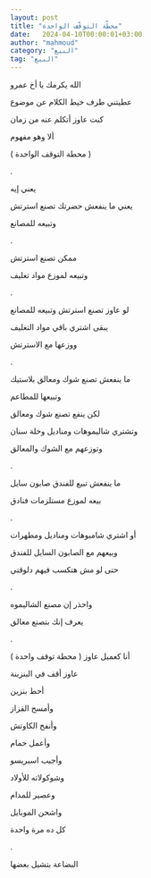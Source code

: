 ```yaml
---
layout: post
title: "محطّة التوقّف الواحدة"
date:   2024-04-10T00:00:01+03:00
author: "mahmoud"
category: "البيع"
tag: "البيع"
---
```



الله يكرمك يا أخ عمرو

عطيتني طرف خيط الكلام عن موضوع

كنت عاوز أتكلم عنه من زمان

ألا وهو مفهوم

( محطة التوقف الواحدة )

.

يعني إيه

يعني ما ينفعش حضرتك تصنع استرتش

وتبيعه للمصانع

.

ممكن تصنع استرتش

وتبيعه لموزع مواد تغليف

.

لو عاوز تصنع استرتش وتبيعه للمصانع

يبقى اشتري باقي مواد التغليف

ووزعها مع الاسترتش

.

ما ينفعش تصنع شوك ومعالق بلاستيك

وتبيعها للمطاعم

لكن ينفع تصنع شوك ومعالق

وتشتري شاليموهات ومناديل وخلة سنان

وتوزعهم مع الشوك والمعالق

.

ما ينفعش تبيع للفندق صابون سايل

بيعه لموزع مستلزمات فنادق

.

أو اشتري شامبوهات ومناديل ومطهرات

وبيعهم مع الصابون السايل للفندق

حتى لو مش هتكسب فيهم دلوقتي

.

واحذر إن مصنع الشاليموه

يعرف إنك بتصنع معالق

.

أنا كعميل عاوز ( محطة توقف واحدة )

عاوز أقف في البنزينة

أحط بنزين

وأمسح القزاز

وأنفخ الكاوتش

وأعمل حمام

وأجيب اسبريسو

وشوكولاته للأولاد

وعصير للمدام

واشحن الموبايل

كل ده مرة واحدة

.

البضاعة بتشيل بعضها
